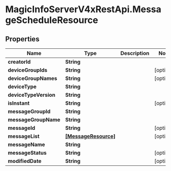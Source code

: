 # MagicInfoServerV4xRestApi.MessageScheduleResource

## Properties
Name | Type | Description | Notes
------------ | ------------- | ------------- | -------------
**creatorId** | **String** |  | 
**deviceGroupIds** | **String** |  | [optional] 
**deviceGroupNames** | **String** |  | [optional] 
**deviceType** | **String** |  | 
**deviceTypeVersion** | **String** |  | 
**isInstant** | **String** |  | [optional] 
**messageGroupId** | **String** |  | 
**messageGroupName** | **String** |  | 
**messageId** | **String** |  | [optional] 
**messageList** | [**[MessageResource]**](MessageResource.md) |  | [optional] 
**messageName** | **String** |  | 
**messageStatus** | **String** |  | [optional] 
**modifiedDate** | **String** |  | [optional] 


